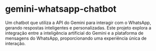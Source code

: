 # gemini-whatsapp-chatbot
Um chatbot que utiliza a API do Gemini para interagir com o WhatsApp, gerando respostas inteligentes e personalizadas. Este projeto explora a integração entre a inteligência artificial do Gemini e a plataforma de mensagens do WhatsApp, proporcionando uma experiência única de interação.
